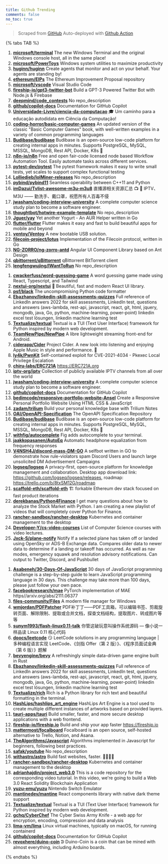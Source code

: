 ```yaml
---
title: Github Trending
comments: false
no_toc: true
---
```


> Scraped from [GitHub](https://github.com/trending)
Auto-deployed with [Github Action](https://docs.github.com/en/actions)

{% tabs TAB %}
<!-- tab Daily -->
1. [**microsoft/terminal**](https://github.com/microsoft/terminal)
The new Windows Terminal and the original Windows console host, all in the same place!
2. [**microsoft/PowerToys**](https://github.com/microsoft/PowerToys)
Windows system utilities to maximize productivity
3. [**huginn/huginn**](https://github.com/huginn/huginn)
Create agents that monitor and act on your behalf. Your agents are standing by!
4. [**ethereum/EIPs**](https://github.com/ethereum/EIPs)
The Ethereum Improvement Proposal repository
5. [**microsoft/vscode**](https://github.com/microsoft/vscode)
Visual Studio Code
6. [**fireship-io/gpt3-twitter-bot**](https://github.com/fireship-io/gpt3-twitter-bot)
Build a GPT-3 Powered Twitter Bot with Node.js & Firebase
7. [**deepmind/code_contests**](https://github.com/deepmind/code_contests)
No repo_description
8. [**github/copilot-docs**](https://github.com/github/copilot-docs)
Documentation for GitHub Copilot
9. [**Universidade-Livre/ciencia-da-computacao**](https://github.com/Universidade-Livre/ciencia-da-computacao)
🎓 Um caminho para a educação autodidata em Ciência da Computação!
10. [**coding-horror/basic-computer-games**](https://github.com/coding-horror/basic-computer-games)
An updated version of the classic "Basic Computer Games" book, with well-written examples in a variety of common programming languages
11. [**Budibase/budibase**](https://github.com/Budibase/budibase)
Budibase is an open-source low-code platform for creating internal apps in minutes. Supports PostgreSQL, MySQL, MSSQL, MongoDB, Rest API, Docker, K8s 🚀
12. [**n8n-io/n8n**](https://github.com/n8n-io/n8n)
Free and open fair-code licensed node based Workflow Automation Tool. Easily automate tasks across different services.
13. [**pytest-dev/pytest**](https://github.com/pytest-dev/pytest)
The pytest framework makes it easy to write small tests, yet scales to support complex functional testing
14. [**Lolliedieb/lolMiner-releases**](https://github.com/Lolliedieb/lolMiner-releases)
No repo_description
15. [**pybind/pybind11**](https://github.com/pybind/pybind11)
Seamless operability between C++11 and Python
16. [**imDazui/Tvlist-awesome-m3u-m3u8**](https://github.com/imDazui/Tvlist-awesome-m3u-m3u8)
直播源相关资源汇总 📺 💯 IPTV、M3U —— 勤洗手、戴口罩，祝愿所有人百毒不侵
17. [**jwasham/coding-interview-university**](https://github.com/jwasham/coding-interview-university)
A complete computer science study plan to become a software engineer.
18. [**thoughtbot/hotwire-example-template**](https://github.com/thoughtbot/hotwire-example-template)
No repo_description
19. [**Jguer/yay**](https://github.com/Jguer/yay)
Yet another Yogurt - An AUR Helper written in Go
20. [**flutter/flutter**](https://github.com/flutter/flutter)
Flutter makes it easy and fast to build beautiful apps for mobile and beyond
21. [**ventoy/Ventoy**](https://github.com/ventoy/Ventoy)
A new bootable USB solution.
22. [**filecoin-project/lotus**](https://github.com/filecoin-project/lotus)
Implementation of the Filecoin protocol, written in Go
23. [**NG-ZORRO/ng-zorro-antd**](https://github.com/NG-ZORRO/ng-zorro-antd)
Angular UI Component Library based on Ant Design
24. [**qbittorrent/qBittorrent**](https://github.com/qbittorrent/qBittorrent)
qBittorrent BitTorrent client
25. [**lengfengwujing/IWantToRun**](https://github.com/lengfengwujing/IWantToRun)
No repo_description
<!-- endtab -->
<!-- tab Weekly -->
1. [**cwackerfuss/word-guessing-game**](https://github.com/cwackerfuss/word-guessing-game)
A word guessing game made using React, Typescript, and Tailwind
2. [**nextui-org/nextui**](https://github.com/nextui-org/nextui)
🚀 Beautiful, fast and modern React UI library.
3. [**psf/black**](https://github.com/psf/black)
The uncompromising Python code formatter
4. [**Ebazhanov/linkedin-skill-assessments-quizzes**](https://github.com/Ebazhanov/linkedin-skill-assessments-quizzes)
Full reference of LinkedIn answers 2022 for skill assessments, LinkedIn test, questions and answers (aws-lambda, rest-api, javascript, react, git, html, jquery, mongodb, java, Go, python, machine-learning, power-point) linkedin excel test lösungen, linkedin machine learning test
5. [**Textualize/textual**](https://github.com/Textualize/textual)
Textual is a TUI (Text User Interface) framework for Python inspired by modern web development.
6. [**TeamNewPipe/NewPipe**](https://github.com/TeamNewPipe/NewPipe)
A libre lightweight streaming front-end for Android.
7. [**ciderapp/Cider**](https://github.com/ciderapp/Cider)
Project Cider. A new look into listening and enjoying Apple Music in style and performance. 🚀
8. [**ly4k/PwnKit**](https://github.com/ly4k/PwnKit)
Self-contained exploit for CVE-2021-4034 - Pkexec Local Privilege Escalation
9. [**chiru-labs/ERC721A**](https://github.com/chiru-labs/ERC721A)
https://ERC721A.org
10. [**iptv-org/iptv**](https://github.com/iptv-org/iptv)
Collection of publicly available IPTV channels from all over the world
11. [**jwasham/coding-interview-university**](https://github.com/jwasham/coding-interview-university)
A complete computer science study plan to become a software engineer.
12. [**github/copilot-docs**](https://github.com/github/copilot-docs)
Documentation for GitHub Copilot
13. [**bedimcode/responsive-portfolio-website-Ansel**](https://github.com/bedimcode/responsive-portfolio-website-Ansel)
Create a Responsive Personal Portfolio Website Using HTML CSS & JavaScript
14. [**zadam/trilium**](https://github.com/zadam/trilium)
Build your personal knowledge base with Trilium Notes
15. [**OAI/OpenAPI-Specification**](https://github.com/OAI/OpenAPI-Specification)
The OpenAPI Specification Repository
16. [**Budibase/budibase**](https://github.com/Budibase/budibase)
Budibase is an open-source low-code platform for creating internal apps in minutes. Supports PostgreSQL, MySQL, MSSQL, MongoDB, Rest API, Docker, K8s 🚀
17. [**withfig/autocomplete**](https://github.com/withfig/autocomplete)
Fig adds autocomplete to your terminal.
18. [**jaakkopasanen/AutoEq**](https://github.com/jaakkopasanen/AutoEq)
Automatic headphone equalization from frequency responses
19. [**V4NSH4J/discord-mass-DM-GO**](https://github.com/V4NSH4J/discord-mass-DM-GO)
A selfbot written in GO to demonstrate how rule-violators spam Discord Users and launch large unsolicited DM Advertisement Campaigns
20. [**logseq/logseq**](https://github.com/logseq/logseq)
A privacy-first, open-source platform for knowledge management and collaboration. Desktop app download link: https://github.com/logseq/logseq/releases, roadmap: https://trello.com/b/8txSM12G/roadmap
21. [**scaffold-eth/scaffold-eth**](https://github.com/scaffold-eth/scaffold-eth)
🏗 forkable Ethereum dev stack focused on fast product iterations
22. [**derekbanas/Python4Finance**](https://github.com/derekbanas/Python4Finance)
I get many questions about how to analyze the Stock Market with Python. I am creating a new playlist of videos that will completely cover Python for Finance.
23. [**rancher-sandbox/rancher-desktop**](https://github.com/rancher-sandbox/rancher-desktop)
Kubernetes and container management to the desktop
24. [**Developer-Y/cs-video-courses**](https://github.com/Developer-Y/cs-video-courses)
List of Computer Science courses with video lectures.
25. [**Jxck-S/plane-notify**](https://github.com/Jxck-S/plane-notify)
Notify If a selected plane has taken off or landed using OpenSky or ADS-B Exchange data. Compares older data to newer data to determine if a landing or takeoff has occurred. As well as nav modes, emergency squawk and resolution advisory notifications. Can output to Twitter, Discord, and Pushbullet
<!-- endtab -->
<!-- tab Monthly -->
1. [**Asabeneh/30-Days-Of-JavaScript**](https://github.com/Asabeneh/30-Days-Of-JavaScript)
30 days of JavaScript programming challenge is a step-by-step guide to learn JavaScript programming language in 30 days. This challenge may take more than 100 days, please just follow your own pace.
2. [**facebookresearch/mae**](https://github.com/facebookresearch/mae)
PyTorch implementation of MAE https//arxiv.org/abs/2111.06377
3. [**files-community/Files**](https://github.com/files-community/Files)
A modern file manager for Windows
4. [**wmjordan/PDFPatcher**](https://github.com/wmjordan/PDFPatcher)
PDF补丁丁——PDF工具箱，可以编辑书签、剪裁旋转页面、解除限制、提取或合并文档，探查文档结构，提取图片、转成图片等等
5. [**sunym1993/flash-linux0.11-talk**](https://github.com/sunym1993/flash-linux0.11-talk)
你管这破玩意叫操作系统源码 — 像小说一样品读 Linux 0.11 核心代码
6. [**doocs/leetcode**](https://github.com/doocs/leetcode)
😏 LeetCode solutions in any programming language | 多种编程语言实现 LeetCode、《剑指 Offer（第 2 版）》、《程序员面试金典（第 6 版）》题解
7. [**bevyengine/bevy**](https://github.com/bevyengine/bevy)
A refreshingly simple data-driven game engine built in Rust
8. [**Ebazhanov/linkedin-skill-assessments-quizzes**](https://github.com/Ebazhanov/linkedin-skill-assessments-quizzes)
Full reference of LinkedIn answers 2022 for skill assessments, LinkedIn test, questions and answers (aws-lambda, rest-api, javascript, react, git, html, jquery, mongodb, java, Go, python, machine-learning, power-point) linkedin excel test lösungen, linkedin machine learning test
9. [**Textualize/rich**](https://github.com/Textualize/rich)
Rich is a Python library for rich text and beautiful formatting in the terminal.
10. [**HashLips/hashlips_art_engine**](https://github.com/HashLips/hashlips_art_engine)
HashLips Art Engine is a tool used to create multiple different instances of artworks based on provided layers.
11. [**tauri-apps/tauri**](https://github.com/tauri-apps/tauri)
Build smaller, faster, and more secure desktop applications with a web frontend.
12. [**fireship-io/fireship.io**](https://github.com/fireship-io/fireship.io)
Build and ship your app faster https://fireship.io
13. [**mattermost/focalboard**](https://github.com/mattermost/focalboard)
Focalboard is an open source, self-hosted alternative to Trello, Notion, and Asana.
14. [**TheAlgorithms/Javascript**](https://github.com/TheAlgorithms/Javascript)
Algorithms implemented in Javascript for beginners, following best practices.
15. [**safak/youtube**](https://github.com/safak/youtube)
No repo_description
16. [**withastro/astro**](https://github.com/withastro/astro)
Build fast websites, faster. 🚀🧑‍🚀✨
17. [**rancher-sandbox/rancher-desktop**](https://github.com/rancher-sandbox/rancher-desktop)
Kubernetes and container management to the desktop
18. [**adrianhajdin/project_web3.0**](https://github.com/adrianhajdin/project_web3.0)
This is a code repository for the corresponding video tutorial. In this video, we're going to build a Web 3.0 React Solidity Blockchain Application
19. [**yuzu-emu/yuzu**](https://github.com/yuzu-emu/yuzu)
Nintendo Switch Emulator
20. [**mantinedev/mantine**](https://github.com/mantinedev/mantine)
React components library with native dark theme support
21. [**Textualize/textual**](https://github.com/Textualize/textual)
Textual is a TUI (Text User Interface) framework for Python inspired by modern web development.
22. [**gchq/CyberChef**](https://github.com/gchq/CyberChef)
The Cyber Swiss Army Knife - a web app for encryption, encoding, compression and data analysis
23. [**lima-vm/lima**](https://github.com/lima-vm/lima)
Linux virtual machines, typically on macOS, for running containerd
24. [**github/copilot-docs**](https://github.com/github/copilot-docs)
Documentation for GitHub Copilot
25. [**revoxhere/duino-coin**](https://github.com/revoxhere/duino-coin)
ᕲ Duino-Coin is a coin that can be mined with almost everything, including Arduino boards.
<!-- endtab -->
{% endtabs %}
